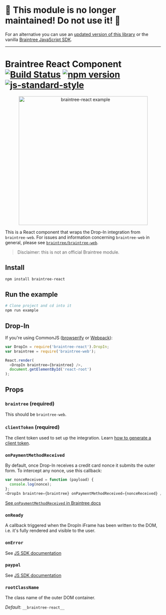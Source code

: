# :rotating_light: This module is no longer maintained! Do not use it! :rotating_light:

For an alternative you can use an [updated version of this library](https://github.com/cretezy/braintree-web-drop-in-react) or the vanilla [Braintree JavaScript SDK](https://developers.braintreepayments.com/guides/drop-in/overview/javascript/v3).

----------

# Braintree React Component [![Build Status](https://travis-ci.org/jeffcarp/braintree-react.svg?branch=master)](https://travis-ci.org/jeffcarp/braintree-react) [![npm version](http://img.shields.io/npm/v/braintree-react.svg?style=flat)](https://www.npmjs.org/package/braintree-react) [![js-standard-style](https://img.shields.io/badge/code%20style-standard-brightgreen.svg)](http://standardjs.com/)

<p align="center">
  <img 
    alt="braintree-react example" src="https://raw.githubusercontent.com/jeffcarp/braintree-react/master/example/bt-react-example.png" 
    width="417" />
</p>

This is a React component that wraps the Drop-In integration from `braintree-web`. For issues and information concerning `braintree-web` in general, please see [`braintree/braintree-web`](https://github.com/braintree/braintree-web).

> Disclaimer: this is not an official Braintree module.

## Install

```bash
npm install braintree-react
```

## Run the example

```bash
# Clone project and cd into it
npm run example
```

## Drop-In

If you're using CommonJS ([browserify](http://browserify.org/) or [Webpack](http://webpack.github.io/)):

```js
var DropIn = require('braintree-react').DropIn;
var braintree = require('braintree-web');

React.render(
  <DropIn braintree={braintree} />,
  document.getElementById('react-root')
);
```

## Props

### `braintree` (required)

This should be `braintree-web`.

### `clientToken` (required)

The client token used to set up the integration. Learn [how to generate a client token](https://developers.braintreepayments.com/start/hello-server#generate-a-client-token).

### `onPaymentMethodReceived`

By default, once Drop-In receives a credit card nonce it submits the outer form. To intercept any nonce, use this callback:

```js
var nonceReceived = function (payload) {
  console.log(nonce);
};
<DropIn braintree={braintree} onPaymentMethodReceived={nonceReceived} />
```

[See `onPaymentMethodReceived` in Braintree docs](https://developers.braintreepayments.com/guides/client-sdk/javascript/v2#global-setup)

### `onReady`

A callback triggered when the DropIn iFrame has been written to the DOM, i.e. it's fully rendered and visible to the user.

### `onError`

See [JS SDK documentation](https://developers.braintreepayments.com/guides/client-sdk/javascript/v2#global-setup)

### `paypal`

See [JS SDK documentation](https://developers.braintreepayments.com/reference/client-reference/javascript/v2/paypal)

### `rootClassName`

The class name of the outer DOM container.

*Default*: `__braintree-react__`
